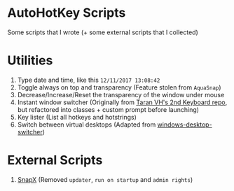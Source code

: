 # AutoHotKey Scripts

Some scripts that I wrote (+ some external scripts that I collected)


# Utilities

1. Type date and time, like this `12/11/2017 13:08:42`
2. Toggle always on top and transparency (Feature stolen from `AquaSnap`)
3. Decrease/Increase/Reset the transparency of the window under mouse
4. Instant window switcher (Originally from [Taran VH's 2nd Keyboard repo](https://github.com/TaranVH/2nd-keyboard), but refactored into classes + custom prompt before launching)
5. Key lister (List all hotkeys and hotstrings)
6. Switch between virtual desktops (Adapted from [windows-desktop-switcher](https://github.com/pmb6tz/windows-desktop-switcher))

# External Scripts
 
1. [SnapX](https://github.com/benallred/SnapX) (Removed `updater`, `run on startup` and `admin rights`)